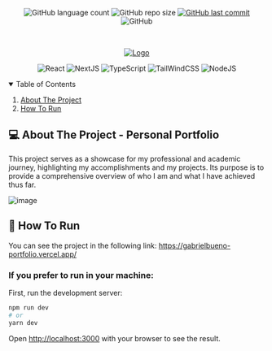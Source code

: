 <p align="center">
  <img alt="GitHub language count" src="https://img.shields.io/github/languages/count/GabrielBueno200/PersonalPortfolio">

  <img alt="GitHub repo size" src="https://img.shields.io/github/repo-size/GabrielBueno200/PersonalPortfolio">
  
  <a href="https://github.com/GabrielBueno200/PersonalPortfolio">
    <img alt="GitHub last commit" src="https://img.shields.io/github/last-commit/GabrielBueno200/PersonalPortfolio">
  </a>
  
   <img alt="GitHub" src="https://img.shields.io/github/license/GabrielBueno200/PersonalPortfolio">
</p>

<!-- PROJECT LOGO -->
<br />
<p align="center">
  <a href="#">
    <img src="https://github.com/GabrielBueno200/PersonalPortfolio/assets/56837996/47522937-84f6-46a3-a700-a7aa3396aa51" alt="Logo" >
  </a>
</p>

<p align="center">
  <img alt="React" src="https://img.shields.io/badge/React-20232A?style=for-the-badge&logo=react&logoColor=61DAFB"/>
  <img alt="NextJS" src="https://img.shields.io/badge/next.js-000000?style=for-the-badge&logo=nextdotjs&logoColor=white"/>
  <img alt="TypeScript" src="https://img.shields.io/badge/Typescript-blue?style=for-the-badge&logo=typescript&logoColor=white"/>
  <img alt="TailWindCSS" src="https://img.shields.io/badge/tailwindcss-%2338B2AC.svg?style=for-the-badge&logo=tailwind-css&logoColor=white"/>
  <img alt="NodeJS" src="https://img.shields.io/badge/Node.js-43853D?style=for-the-badge&logo=node.js&logoColor=white"/>
</p>



<!-- TABLE OF CONTENTS -->
<details open="open">
  <summary>Table of Contents</summary>
  <ol>
    <li>
      <a href="#-about-the-project">About The Project</a>
    </li>
    <li>
      <a href="#-how-to-run">How To Run</a>
    </li>
  </ol>
</details>


<!-- ABOUT THE PROJECT -->
## 💻 About The Project - Personal Portfolio
This project serves as a showcase for my professional and academic journey, highlighting my accomplishments and my projects. Its purpose is to provide a comprehensive overview of who I am and what I have achieved thus far.

![image](https://github.com/GabrielBueno200/PersonalPortfolio/assets/56837996/3b44babc-0912-4ea1-b702-b778f64b9c30)



<!-- HOW TO RUN -->
## 🚀 How To Run
 
You can see the project in the following link: https://gabrielbueno-portfolio.vercel.app/

### If you prefer to run in your machine: 

First, run the development server:

```bash
npm run dev
# or
yarn dev
```

Open [http://localhost:3000](http://localhost:3000) with your browser to see the result.

